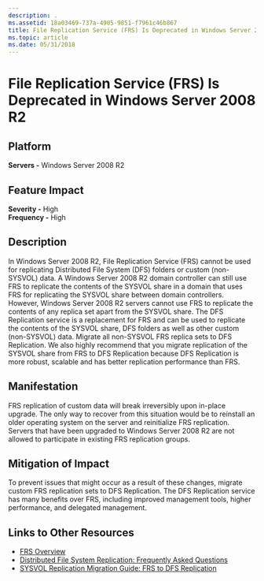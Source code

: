 ```yaml
---
description: .
ms.assetid: 18a03469-737a-4905-9851-f7961c46b867
title: File Replication Service (FRS) Is Deprecated in Windows Server 2008 R2
ms.topic: article
ms.date: 05/31/2018
---
```


# File Replication Service (FRS) Is Deprecated in Windows Server 2008 R2

## Platform

 **Servers -** Windows Server 2008 R2  

## Feature Impact

 **Severity -** High  
**Frequency -** High  


## Description

In Windows Server 2008 R2, File Replication Service (FRS) cannot be used for replicating Distributed File System (DFS) folders or custom (non-SYSVOL) data. A Windows Server 2008 R2 domain controller can still use FRS to replicate the contents of the SYSVOL share in a domain that uses FRS for replicating the SYSVOL share between domain controllers. However, Windows Server 2008 R2 servers cannot use FRS to replicate the contents of any replica set apart from the SYSVOL share. The DFS Replication service is a replacement for FRS and can be used to replicate the contents of the SYSVOL share, DFS folders as well as other custom (non-SYSVOL) data. Migrate all non-SYSVOL FRS replica sets to DFS Replication. We also highly recommend that you migrate replication of the SYSVOL share from FRS to DFS Replication because DFS Replication is more robust, scalable and has better replication performance than FRS.

## Manifestation

FRS replication of custom data will break irreversibly upon in-place upgrade. The only way to recover from this situation would be to reinstall an older operating system on the server and reinitialize FRS replication. Servers that have been upgraded to Windows Server 2008 R2 are not allowed to participate in existing FRS replication groups.

## Mitigation of Impact

To prevent issues that might occur as a result of these changes, migrate custom FRS replication sets to DFS Replication. The DFS Replication service has many benefits over FRS, including improved management tools, higher performance, and delegated management.

## Links to Other Resources

-   [FRS Overview](/previous-versions/windows/it-pro/windows-server-2008-R2-and-2008/cc754297(v=ws.11))
-   [Distributed File System Replication: Frequently Asked Questions](/windows-server/storage/dfs-replication/dfsr-faq)
-   [SYSVOL Replication Migration Guide: FRS to DFS Replication](/windows-server/storage/dfs-replication/migrate-sysvol-to-dfsr)

 

 
